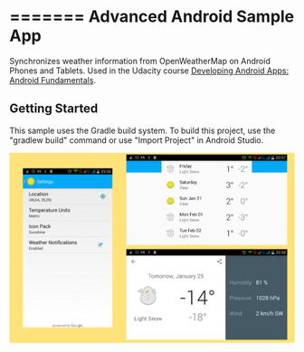 =======
Advanced Android Sample App
===================================

Synchronizes weather information from OpenWeatherMap on Android Phones and Tablets. Used in the Udacity course [Developing Android Apps: Android Fundamentals](https://www.udacity.com/course/ud853).

Getting Started
---------------
This sample uses the Gradle build system.  To build this project, use the
"gradlew build" command or use "Import Project" in Android Studio.

<img src="https://github.com/Katalune/Sunshine/blob/master/screenshots/mobile.jpg">
